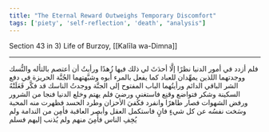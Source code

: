 ```yaml
---
title: "The Eternal Reward Outweighs Temporary Discomfort"
tags: ['piety', 'self-reflection', 'death', "analysis"]
---
```


 Section 43 in 3) Life of Burzoy, [[Kalīla wa-Dimna]]

---
فلم أزدد في أمور الدنيا نظرًا إلَّا أحدَثَ لي ذلك فيها زُهدًا ورأيتُ أن أعتصم بالتأله والنُّسك ووجدتهما اللذين يمهِّدان للعباد كما يفعل بالمرء أبوه وشبَّهتهما الجُنَّة الحريزة في دفع الشر الباقي الدائم ورأيتُهما الباب المفتوح إلى الجنَّة ووجدتُ الناسك قد فكَّر فَعَلَتْهُ السكينة وشكر فتواضع وقنِع فاستغنى ورضيَ فلم يهتم وخلع الدنيا فنجا من الشرور ورفض الشهوات فصار طاهرًا وانفرد فكُفيَ الأحزان وطرد الحسد فظهرت منه المحبة وسَخت نفسُه عن كل شيءٍ فانٍ فاستكمل العقل وأبصر العاقبة فأمِن من الندامة ولم يُخِفِ الناس فأَمِنَ منهم ولم يُذنب إليهم فسلم
